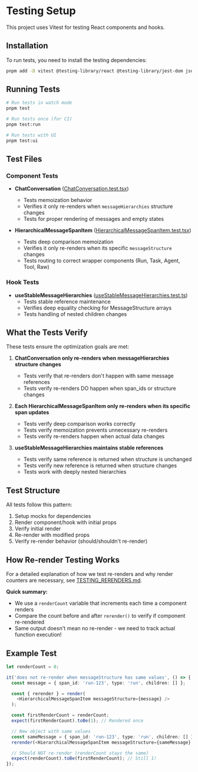 # Testing Setup

This project uses Vitest for testing React components and hooks.

## Installation

To run tests, you need to install the testing dependencies:

```bash
pnpm add -D vitest @testing-library/react @testing-library/jest-dom jsdom @vitest/ui
```

## Running Tests

```bash
# Run tests in watch mode
pnpm test

# Run tests once (for CI)
pnpm test:run

# Run tests with UI
pnpm test:ui
```

## Test Files

### Component Tests

- **ChatConversation** ([ChatConversation.test.tsx](../components/chat/conversation/__tests__/ChatConversation.test.tsx))
  - Tests memoization behavior
  - Verifies it only re-renders when `messageHierarchies` structure changes
  - Tests for proper rendering of messages and empty states

- **HierarchicalMessageSpanItem** ([HierarchicalMessageSpanItem.test.tsx](../components/chat/conversation/HierarchiMessageItem/__tests__/HierarchicalMessageSpanItem.test.tsx))
  - Tests deep comparison memoization
  - Verifies it only re-renders when its specific `messageStructure` changes
  - Tests routing to correct wrapper components (Run, Task, Agent, Tool, Raw)

### Hook Tests

- **useStableMessageHierarchies** ([useStableMessageHierarchies.test.ts](../hooks/__tests__/useStableMessageHierarchies.test.ts))
  - Tests stable reference maintenance
  - Verifies deep equality checking for MessageStructure arrays
  - Tests handling of nested children changes

## What the Tests Verify

These tests ensure the optimization goals are met:

1. **ChatConversation only re-renders when messageHierarchies structure changes**
   - Tests verify that re-renders don't happen with same message references
   - Tests verify re-renders DO happen when span_ids or structure changes

2. **Each HierarchicalMessageSpanItem only re-renders when its specific span updates**
   - Tests verify deep comparison works correctly
   - Tests verify memoization prevents unnecessary re-renders
   - Tests verify re-renders happen when actual data changes

3. **useStableMessageHierarchies maintains stable references**
   - Tests verify same reference is returned when structure is unchanged
   - Tests verify new reference is returned when structure changes
   - Tests work with deeply nested hierarchies

## Test Structure

All tests follow this pattern:

1. Setup mocks for dependencies
2. Render component/hook with initial props
3. Verify initial render
4. Re-render with modified props
5. Verify re-render behavior (should/shouldn't re-render)

## How Re-render Testing Works

For a detailed explanation of how we test re-renders and why render counters are necessary, see [TESTING_RERENDERS.md](./TESTING_RERENDERS.md).

**Quick summary:**
- We use a `renderCount` variable that increments each time a component renders
- Compare the count before and after `rerender()` to verify if component re-rendered
- Same output doesn't mean no re-render - we need to track actual function execution!

## Example Test

```typescript
let renderCount = 0;

it('does not re-render when messageStructure has same values', () => {
  const message = { span_id: 'run-123', type: 'run', children: [] };

  const { rerender } = render(
    <HierarchicalMessageSpanItem messageStructure={message} />
  );

  const firstRenderCount = renderCount;
  expect(firstRenderCount).toBe(1); // Rendered once

  // New object with same values
  const sameMessage = { span_id: 'run-123', type: 'run', children: [] };
  rerender(<HierarchicalMessageSpanItem messageStructure={sameMessage} />);

  // Should NOT re-render (renderCount stays the same)
  expect(renderCount).toBe(firstRenderCount); // Still 1!
});
```
